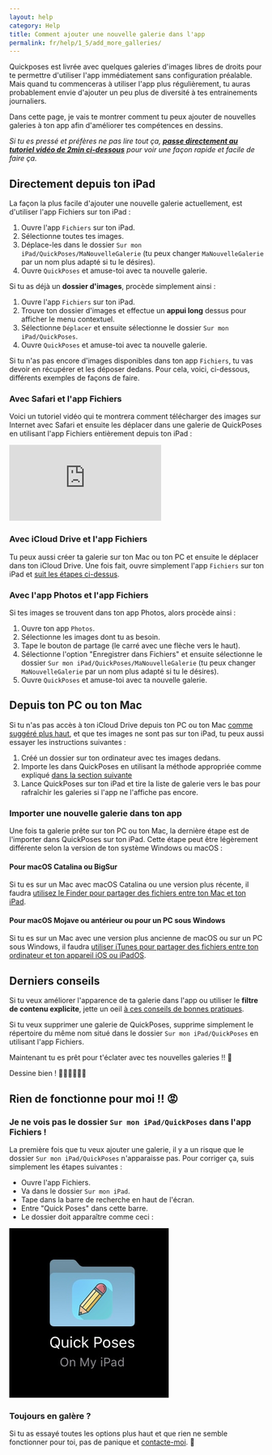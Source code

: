 ```yaml
---
layout: help
category: Help
title: Comment ajouter une nouvelle galerie dans l'app
permalink: fr/help/1_5/add_more_galleries/
---
```


Quickposes est livrée avec quelques galeries d'images libres de droits pour te permettre d'utiliser l'app immédiatement sans configuration préalable. Mais quand tu commenceras à utiliser l'app plus régulièrement, tu auras probablement envie d'ajouter un peu plus de diversité à tes entrainements journaliers.

Dans cette page, je vais te montrer comment tu peux ajouter de nouvelles galeries à ton app afin d'améliorer tes compétences en dessins.

*Si tu es pressé et préfères ne pas lire tout ça, [**passe directement au tutoriel vidéo de 2min ci-dessous**](#avec-safari-et-lapp-fichiers) pour voir une façon rapide et facile de faire ça.*

## Directement depuis ton iPad

La façon la plus facile d'ajouter une nouvelle galerie actuellement, est d'utiliser l'app Fichiers sur ton iPad :

1. Ouvre l'app `Fichiers` sur ton iPad.
2. Sélectionne toutes tes images.
3. Déplace-les dans le dossier `Sur mon iPad/QuickPoses/MaNouvelleGalerie` (tu peux changer `MaNouvelleGalerie` par un nom plus adapté si tu le désires).
4. Ouvre `QuickPoses` et amuse-toi avec ta nouvelle galerie.

Si tu as déjà un **dossier d'images**, procède simplement ainsi :

1. Ouvre l'app `Fichiers` sur ton iPad.
2. Trouve ton dossier d'images et effectue un **appui long** dessus pour afficher le menu contextuel.
3. Sélectionne `Déplacer` et ensuite sélectionne le dossier `Sur mon iPad/QuickPoses`.
4. Ouvre `QuickPoses` et amuse-toi avec ta nouvelle galerie.

Si tu n'as pas encore d'images disponibles dans ton app `Fichiers`, tu vas devoir en récupérer et les déposer dedans. Pour cela, voici, ci-dessous, différents exemples de façons de faire.

### Avec Safari et l'app Fichiers

Voici un tutoriel vidéo qui te montrera comment télécharger des images sur Internet avec Safari et ensuite les déplacer dans une galerie de QuickPoses en utilisant l'app Fichiers entièrement depuis ton iPad :

<div class="embed-responsive embed-responsive-16by9 embed-frame">
    <iframe class="embed-responsive-item" src="https://www.youtube.com/embed/O_pr0ha8-Lc" frameborder="0" allow="accelerometer; autoplay; encrypted-media; gyroscope; picture-in-picture" allowfullscreen></iframe>
</div>

### Avec iCloud Drive et l'app Fichiers

Tu peux aussi créer ta galerie sur ton Mac ou ton PC et ensuite le déplacer dans ton iCloud Drive. Une fois fait, ouvre simplement l'app `Fichiers` sur ton iPad et [suit les étapes ci-dessus](#directement-depuis-ton-ipad).

### Avec l'app Photos et l'app Fichiers

Si tes images se trouvent dans ton app Photos, alors procède ainsi :

1. Ouvre ton app `Photos`.
2. Sélectionne les images dont tu as besoin.
3. Tape le bouton de partage (le carré avec une flèche vers le haut).
4. Sélectionne l'option "Enregistrer dans Fichiers" et ensuite sélectionne le dossier `Sur mon iPad/QuickPoses/MaNouvelleGalerie` (tu peux changer `MaNouvelleGalerie` par un nom plus adapté si tu le désires).
5. Ouvre `QuickPoses` et amuse-toi avec ta nouvelle galerie.

## Depuis ton PC ou ton Mac

Si tu n'as pas accès à ton iCloud Drive depuis ton PC ou ton Mac [comme suggéré plus haut](#avec-icloud-drive-et-lapp-fichiers), et que tes images ne sont pas sur ton iPad, tu peux aussi essayer les instructions suivantes :

1. Créé un dossier sur ton ordinateur avec tes images dedans.
2. Importe les dans QuickPoses en utilisant la méthode appropriée comme expliqué [dans la section suivante](#importer-une-nouvelle-galerie-dans-ton-app)
3. Lance QuickPoses sur ton iPad et tire la liste de galerie vers le bas pour rafraîchir les galeries si l'app ne l'affiche pas encore.

### Importer une nouvelle galerie dans ton app

Une fois ta galerie prête sur ton PC ou ton Mac, la dernière étape est de l'importer dans QuickPoses sur ton iPad. Cette étape peut être légèrement différente selon la version de ton système Windows ou macOS :

#### Pour macOS Catalina ou BigSur

Si tu es sur un Mac avec macOS Catalina ou une version plus récente, il faudra [utilisez le Finder pour partager des fichiers entre ton Mac et ton iPad][1].

#### Pour macOS Mojave ou antérieur ou pour un PC sous Windows

Si tu es sur un Mac avec une version plus ancienne de macOS ou sur un PC sous Windows, il faudra [utiliser iTunes pour partager des fichiers entre ton ordinateur et ton appareil iOS ou iPadOS][2].

## Derniers conseils

Si tu veux améliorer l'apparence de ta galerie dans l'app ou utiliser le **filtre de contenu explicite**, jette un oeil [à ces conseils de bonnes pratiques][3].

Si tu veux supprimer une galerie de QuickPoses, supprime simplement le répertoire du même nom situé dans le dossier `Sur mon iPad/QuickPoses` en utilisant l'app Fichiers.

Maintenant tu es prêt pour t'éclater avec tes nouvelles galeries !! 🎉

Dessine bien ! 👨🏻‍🎨🧑🏾‍🎨

## Rien de fonctionne pour moi !! 😡

### Je ne vois pas le dossier `Sur mon iPad/QuickPoses` dans l'app Fichiers !

La première fois que tu veux ajouter une galerie, il y a un risque que le dossier `Sur mon iPad/QuickPoses` n'apparaisse pas. Pour corriger ça, suis simplement les étapes suivantes :

- Ouvre l'app Fichiers.
- Va dans le dossier `Sur mon iPad`.
- Tape dans la barre de recherche en haut de l'écran.
- Entre "Quick Poses" dans cette barre.
- Le dossier doit apparaître comme ceci :

![Le dossier Quick Poses dans l'app Fichiers][4]

### Toujours en galère ?

Si tu as essayé toutes les options plus haut et que rien ne semble fonctionner pour toi, pas de panique et [contacte-moi][5]. 🙂

[1]: https://support.apple.com/fr-fr/HT210598 "Utilisez le Finder pour partager des fichiers entre votre Mac et votre iPad"
[2]: https://support.apple.com/fr-fr/HT201301 "Utiliser iTunes pour partager des fichiers entre votre ordinateur et votre appareil iPadOS"
[3]: ../best_practices/
[4]: ../../../img/help/quickposes_folder.jpg
[5]: ../../../support/contact/